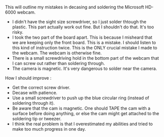 This will outline my mistakes in decasing and soldering the Microsoft HD-6000 webcam.

- I didn't have the sight size screwdriver, so I just solder thtough the plastic. This part actually work out fine. But I shouldn't do that. It's too risky.
- I took the two part of the board apart. This is because I misheard that we are keeping only the front board. This is a mistake. I should listen to this kind of instruction twice. This is the ONLY crucial mistake I made to the webcam. The webcam is otherwise fine.
- There is a small screwdriving hold in the bottom part of the webcam that I can screw out rather than soldering through.
- The camera is magnetic. It's very dangerous to solder near the camera.

How I should improve :

- Get the correct screw driver.
- Decase with patience.
- Use a small screwdriver to push up the blue circular ring (instead of soldering through it).
- Be aware that the cam is magnetic. One should TAPE the cam with a surface before doing anything, or else the cam might get attached to the soldering tip or tweezer.
- I think the real problem is that I overestimated my abilities and tried to make too much progress in one day.